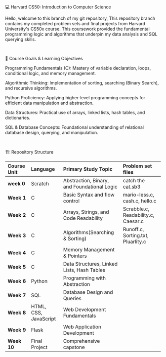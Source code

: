 💻 Harvard CS50: Introduction to Computer Science

Hello, welcome to this branch of my git repository, This repository branch contains my completed problem sets and final projects from Harvard University's CS50x course. This coursework provided the fundamental programming logic and algorithms that underpin my data analysis and SQL querying skills.

<br> 

🎯 Course Goals & Learning Objectives

Programming Fundamentals (C): Mastery of variable declaration, loops, conditional logic, and memory management.

Algorithmic Thinking: Implementation of sorting, searching (Binary Search), and recursive algorithms.

Python Proficiency: Applying higher-level programming concepts for efficient data manipulation and abstraction.

Data Structures: Practical use of arrays, linked lists, hash tables, and dictionaries.

SQL & Database Concepts: Foundational understanding of relational database design, querying, and manipulation.

<br>

🏗️ Repository Structure

| **Course Unit** | **Language** | **Primary Study Topic** | **Problem set files** |
| :--- | :--- | :--- | :--- |
| **week 0** | Scratch | Abstraction, Binary, and Foundational Logic | catch the cat.sb3 |
| **Week 1** | C | Basic Syntax and flow control | mario-less.c, cash.c, hello.c |
| **Week 2** | C | Arrays, Strings, and Code Readability | Scrabble.c, Readability.c, Caesar.c |
| **Week 3** | C | Algorithms(Searching & Sorting) | Runoff.c, Sorting.txt, Pluarlity.c |
| **Week 4** | C | Memory Management & Pointers |
| **Week 5** | C | Data Structures, Linked Lists, Hash Tables | |
| **Week 6** | Python | Programming with Abstraction | | 
| **Week 7** | SQL | Database Design and Queries | |
| **Week 8** | HTML, CSS, JavaScript | Web Development Fundamentals | |
| **Week 9** | Flask | Web Application Development | |
| **Week 10** | Final Project | Comprehensive capstone | |
